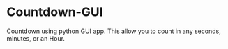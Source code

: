 # Countdown-GUI
Countdown using python GUI app. This allow you to count in any seconds, minutes, or an Hour.

